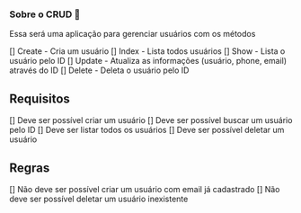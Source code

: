 ### Sobre o CRUD 🚀

Essa será uma aplicação para gerenciar usuários com os métodos

[] Create - Cria um usuário
[] Index - Lista todos usuários
[] Show - Lista o usuário pelo ID
[] Update - Atualiza as informações (usuário, phone, email) através do ID
[] Delete - Deleta o usuário pelo ID

## Requisitos

[] Deve ser possível criar um usuário
[] Deve ser possível buscar um usuário pelo ID
[] Deve ser listar todos os usuários
[] Deve ser possível deletar um usuário

## Regras

[] Não deve ser possível criar um usuário com email já cadastrado
[] Não deve ser possível deletar um usuário inexistente
